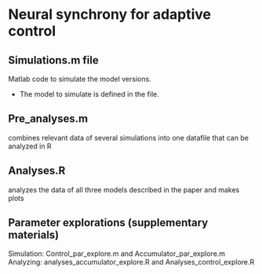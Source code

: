 # Neural synchrony for adaptive control

## Simulations.m file 
Matlab code to simulate the model versions. 
  - The model to simulate is defined in the file. 

## Pre_analyses.m 
combines relevant data of several simulations into one datafile that can be analyzed in R

## Analyses.R 
analyzes the data of all three models described in the paper and makes plots

## Parameter explorations (supplementary materials)
Simulation: Control_par_explore.m and Accumulator_par_explore.m
Analyzing: analyses_accumulator_explore.R and Analyses_control_explore.R



